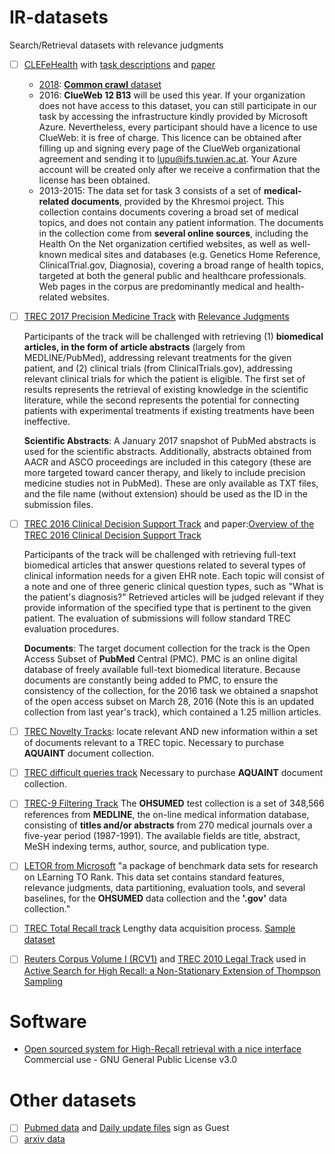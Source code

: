 # IR-datasets
Search/Retrieval datasets with relevance judgments


- [ ] [CLEFeHealth](https://github.com/CLEFeHealth) with [task descriptions](https://sites.google.com/site/clefehealth/tasks) and [paper](http://doras.dcu.ie/20122/1/SIGIR1013ws_paper12_cameraReady.pdf)
  - [2018](https://sites.google.com/view/clef-ehealth-2018/task-3-consumer-health-search?authuser=0): [**Common crawl** dataset](https://sites.google.com/view/clef-ehealth-2018/task-3-consumer-health-search?authuser=0#h.p_BVbszFZoWcNY)
  - 2016: **ClueWeb 12 B13** will be used this year. If your organization does not have access to this dataset, you can still participate in our task by accessing the infrastructure kindly provided by Microsoft Azure. Nevertheless, every participant should have a licence to use ClueWeb: it is free of charge. This licence can be obtained after filling up and signing every page of the ClueWeb organizational agreement and sending it to lupu@ifs.tuwien.ac.at. Your Azure account will be created only after we receive a confirmation that the license has been obtained.
  - 2013-2015: The data set for task 3 consists of a set of **medical-related documents**, provided by the Khresmoi project. This collection contains documents covering a broad set of medical topics, and does not contain any patient information. The documents in the collection come from **several online sources**, including the Health On the Net organization certified websites, as well as well-known medical sites and databases (e.g. Genetics Home Reference, ClinicalTrial.gov, Diagnosia), covering a broad range of health topics, targeted at both the general public and healthcare professionals. Web pages in the corpus are predominantly medical and health-related websites.


- [ ] [TREC 2017 Precision Medicine Track](http://www.trec-cds.org/2017.html) with [Relevance Judgments](https://trec.nist.gov/data/precmed2017.html)

  Participants of the track will be challenged with retrieving (1) **biomedical articles, in the form of article abstracts** (largely from MEDLINE/PubMed), addressing relevant treatments for the given patient, and (2) clinical trials (from ClinicalTrials.gov), addressing relevant clinical trials for which the patient is eligible. The first set of results represents the retrieval of existing knowledge in the scientific literature, while the second represents the potential for connecting patients with experimental treatments if existing treatments have been ineffective.

  **Scientific Abstracts**: A January 2017 snapshot of PubMed abstracts is used for the scientific abstracts. Additionally, abstracts obtained from AACR and ASCO proceedings are included in this category (these are more targeted toward cancer therapy, and likely to include precision medicine studies not in PubMed). These are only available as TXT files, and the file name (without extension) should be used as the ID in the submission files.

- [ ] [TREC 2016 Clinical Decision Support Track](http://www.trec-cds.org/2016.html) and paper:[Overview of the TREC 2016 Clinical Decision Support Track](https://trec.nist.gov/pubs/trec25/papers/Overview-CL.pdf)

  Participants of the track will be challenged with retrieving full-text biomedical articles that answer questions related to several types of clinical information needs for a given EHR note. Each topic will consist of a note and one of three generic clinical question types, such as "What is the patient's diagnosis?" Retrieved articles will be judged relevant if they provide information of the specified type that is pertinent to the given patient. The evaluation of submissions will follow standard TREC evaluation procedures.

  **Documents**: The target document collection for the track is the Open Access Subset of **PubMed** Central (PMC). PMC is an online digital database of freely available full-text biomedical literature. Because documents are constantly being added to PMC, to ensure the consistency of the collection, for the 2016 task we obtained a snapshot of the open access subset on March 28, 2016 (Note this is an updated collection from last year's track), which contained a 1.25 million articles.


- [ ] [TREC Novelty Tracks](https://trec.nist.gov/data/novelty.html): locate relevant AND new information within a set of documents relevant to a TREC topic. Necessary to purchase **AQUAINT** document collection.
- [ ]  [TREC difficult queries track](https://trec.nist.gov/data/t14_robust.html) Necessary to purchase **AQUAINT** document collection.
- [ ] [TREC-9 Filtering Track](https://trec.nist.gov/data/t9_filtering.html) The **OHSUMED** test collection is a set of 348,566 references from **MEDLINE**, the on-line medical information database, consisting of **titles and/or abstracts** from 270 medical journals over a five-year period (1987-1991). The available fields are title, abstract, MeSH indexing terms, author, source, and publication type.
- [ ] [LETOR from Microsoft](https://www.microsoft.com/en-us/research/project/letor-learning-rank-information-retrieval/?from=http%3A%2F%2Fresearch.microsoft.com%2Fen-us%2Fum%2Fbeijing%2Fprojects%2Fletor%2F) "a package of benchmark data sets for research on LEarning TO Rank. This data set contains standard features, relevance judgments, data partitioning, evaluation tools, and several baselines, for the **OHSUMED** data collection and the **'.gov'** data collection." 
- [ ] [TREC Total Recall track](https://plg.uwaterloo.ca/~gvcormac/total-recall/) Lengthy data acquisition process. [Sample dataset](https://github.com/hical/sample-dataset)
- [ ] [Reuters Corpus Volume I (RCV1)](http://scikit-learn.org/0.19/datasets/rcv1.html) and [TREC 2010 Legal Track](https://trec.nist.gov/data/legal10.html) used in [Active Search for High Recall: a Non-Stationary Extension of Thompson Sampling](https://arxiv.org/abs/1712.09550)


# Software

- [Open sourced system for High-Recall retrieval with a nice interface](https://hical.github.io) Commercial use - GNU General Public License v3.0

# Other datasets 
- [ ]  [Pubmed data](ftp://ftp.ncbi.nlm.nih.gov/pubmed/updatefiles/README.txt) and [Daily update files](ftp://ftp.ncbi.nlm.nih.gov/pubmed/updatefiles) sign as Guest
- [ ] [arxiv data](https://arxiv.org/help/bulk_data)
